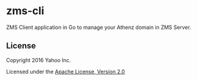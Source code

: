 zms-cli
=======

ZMS Client application in Go to manage your Athenz domain in ZMS Server.

## License

Copyright 2016 Yahoo Inc.

Licensed under the [Apache License, Version 2.0](http://www.apache.org/licenses/LICENSE-2.0)

